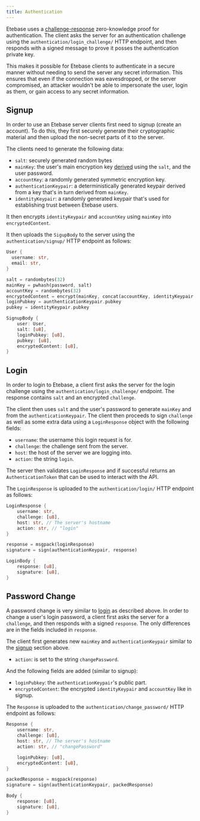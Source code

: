 ```yaml
---
title: Authentication
---
```


Etebase uses a [challenge-response](https://en.wikipedia.org/wiki/Challenge%E2%80%93response_authentication) zero-knowledge proof for authentication. The client asks the server for an authentication challenge using the `authentication/login_challenge/` HTTP endpoint, and then responds with a signed message to prove it posses the authentication private key.

This makes it possible for Etebase clients to authenticate in a secure manner without needing to send the server any secret information. This ensures that even if the connection was eavesdropped, or the server compromised, an attacker wouldn't be able to impersonate the user, login as them, or gain access to any secret information.


## Signup

In order to use an Etebase server clients first need to signup (create an account). To do this, they first securely generate their cryptographic material and then upload the non-secret parts of it to the server.

The clients need to generate the following data:

* `salt`: securely generated random bytes
* `mainKey`: the user's main encryption key [derived](./introduction.md#key-derivation) using the `salt`, and the user password.
* `accountKey`: a randomly generated symmetric encryption key.
* `authenticationKeypair`: a deterministically generated keypair derived from a key that's in turn derived from `mainKey`.
* `identityKeypair`: a randomly generated keypair that's used for establishing trust between Etebase users.

It then encrypts `identityKeypair` and `accountKey` using `mainKey` into `encryptedContent`.

It then uploads the `SigupBody` to the server using the `authentication/signup/` HTTP endpoint as follows:

```rust
User {
  username: str,
  email: str,
}

salt = randombytes(32)
mainKey = pwhash(password, salt)
accountKey = randombytes(32)
encryptedContent = encrypt(mainKey, concat(accountKey, identityKeypair.privkey))
loginPubkey = aunthenticationKeypair.pubkey
pubkey = identityKeypair.pubkey

SignupBody {
    user: User,
    salt: [u8],
    loginPubkey: [u8],
    pubkey: [u8],
    encryptedContent: [u8],
}
```


## Login

In order to login to Etebase, a client first asks the server for the login challenge using the `authentication/login_challenge/` endpoint. The response contains `salt` and an encrypted `challenge`.

The client then uses `salt` and the user's password to generate `mainKey` and from the `authenticationKeypair`. The client then proceeds to sign `challenge` as well as some extra data using a `LoginResponse` object with the following fields:

* `username`: the username this login request is for.
* `challenge`: the challenge sent from the server.
* `host`: the host of the server we are logging into.
* `action`: the string `login`.

The server then validates `LoginResponse` and if successful returns an `AuthenticationToken` that can be used to interact with the API.

The `LoginResponse` is uploaded to the `authentication/login/` HTTP endpoint as follows:

```rust
LoginResponse {
    username: str,
    challenge: [u8], 
    host: str, // The server's hostname
    action: str, // "login"
}

response = msgpack(loginResponse)
signature = sign(authenticationKeypair, response)

LoginBody {
    response: [u8],
    signature: [u8],
}
```


## Password Change

A password change is very similar to [login](#login) as described above.
In order to change a user's login password, a client first asks the server for a `challenge`, and then responds with a signed `response`. The only differences are in the fields included in `response`.

The client first generates new `mainKey` and `authenticationKeypair` similar to the [signup](#signup) section above.

* `action`: is set to the string `changePassword`.

And the following fields are added (similar to signup):

* `loginPubkey`: the `authenticationKeypair`'s public part.
* `encryptedContent`: the encrypted `identityKeypair` and `accountKey` like in signup.


The `Response` is uploaded to the `authentication/change_password/` HTTP endpoint as follows:

```rust
Response {
    username: str,
    challenge: [u8],
    host: str, // The server's hostname
    action: str, // "changePassword"

    loginPubkey: [u8],
    encryptedContent: [u8],
}

packedResponse = msgpack(response)
signature = sign(authenticationKeypair, packedResponse)

Body {
    response: [u8],
    signature: [u8],
}
```
